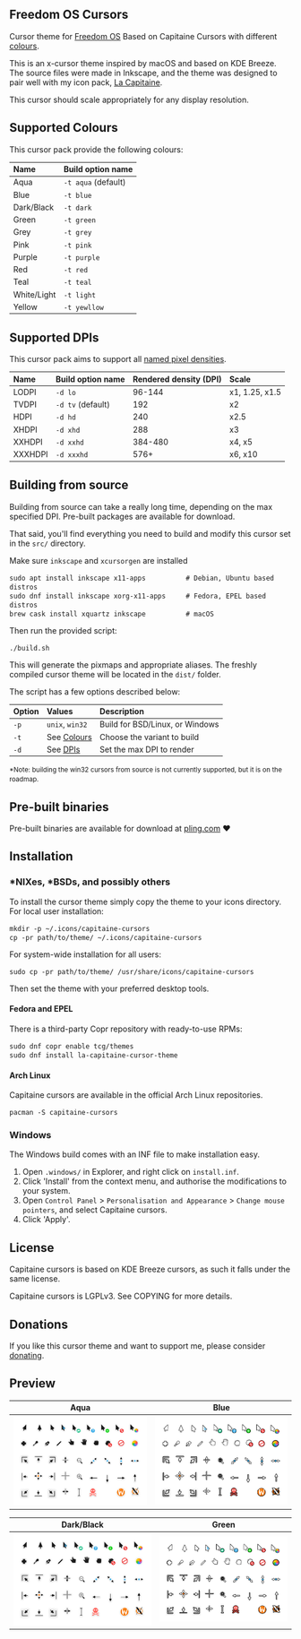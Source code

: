 ## Freedom OS Cursors

Cursor theme for [Freedom OS][freedomos] Based on Capitaine Cursors with different [colours][colour].

[freedomos]: https://freedom-os.sourceforge.io/
[colour]: https://github.com/hsbasu/freedomos-cursors#supported-colours

This is an x-cursor theme inspired by macOS and based on KDE Breeze.
The source files were made in Inkscape, and the theme was designed to pair well with my icon pack, [La Capitaine][la-capitaine-icons].

[la-capitaine-icons]: https://github.com/keeferrourke/la-capitaine-icon-theme

This cursor should scale appropriately for any display resolution.

## Supported Colours

This cursor pack provide the following colours:

| Name        | Build option name   |
| :---------  | :------------------ |
| Aqua        | `-t aqua` (default) |
| Blue        | `-t blue`           |
| Dark/Black  | `-t dark`           |
| Green       | `-t green`          |
| Grey        | `-t grey`           |
| Pink        | `-t pink`           |
| Purple      | `-t purple`         |
| Red         | `-t red`            |
| Teal        | `-t teal`           |
| White/Light | `-t light`          |
| Yellow      | `-t yewllow`        |

## Supported DPIs

This cursor pack aims to support all [named pixel densities][named-dpi].

[named-dpi]: https://en.wikipedia.org/wiki/Pixel_density#Named_pixel_densities

| Name    | Build option name | Rendered density (DPI) | Scale          |
| :------ | :---------------- | :--------------------- | :------------- |
| LODPI   | `-d lo`           | 96-144                 | x1, 1.25, x1.5 |
| TVDPI   | `-d tv` (default) | 192                    | x2             |
| HDPI    | `-d hd`           | 240                    | x2.5           |
| XHDPI   | `-d xhd`          | 288                    | x3             |
| XXHDPI  | `-d xxhd`         | 384-480                | x4, x5         |
| XXXHDPI | `-d xxxhd`        | 576+                   | x6, x10        |

## Building from source

Building from source can take a really long time, depending on the max specified DPI.
Pre-built packages are available for download.

That said, you'll find everything you need to build and modify this cursor set in the `src/` directory.

Make sure `inkscape` and `xcursorgen` are installed

```
sudo apt install inkscape x11-apps          # Debian, Ubuntu based distros
sudo dnf install inkscape xorg-x11-apps     # Fedora, EPEL based distros
brew cask install xquartz inkscape          # macOS
```

Then run the provided script:

```
./build.sh
```

This will generate the pixmaps and appropriate aliases.
The freshly compiled cursor theme will be located in the `dist/` folder.

The script has a few options described below:

| Option | Values                | Description                     |
| :----- | :-------------------- | :------------------------------ |
| `-p`   | `unix`, `win32`       | Build for BSD/Linux, or Windows |
| `-t`   | See [Colours][colour] | Choose the variant to build     |
| `-d`   | See [DPIs][dpi]       | Set the max DPI to render       |

[dpi]: https://github.com/hsbasu/freedomos-cursors#supported-dpis

<small>*Note: building the win32 cursors from source is not currently supported, but it is on the roadmap.</small>

## Pre-built binaries

Pre-built binaries are available for download at [pling.com](https://www.pling.com/p/1148692) :heart:

## Installation

### \*NIXes, \*BSDs, and possibly others

To install the cursor theme simply copy the theme to your icons directory.
For local user installation:

```
mkdir -p ~/.icons/capitaine-cursors
cp -pr path/to/theme/ ~/.icons/capitaine-cursors
```

For system-wide installation for all users:

```
sudo cp -pr path/to/theme/ /usr/share/icons/capitaine-cursors
```

Then set the theme with your preferred desktop tools.

#### Fedora and EPEL

There is a third-party Copr repository with ready-to-use RPMs:

```
sudo dnf copr enable tcg/themes
sudo dnf install la-capitaine-cursor-theme
```

#### Arch Linux

Capitaine cursors are available in the official Arch Linux repositories.

```
pacman -S capitaine-cursors
```

### Windows

The Windows build comes with an INF file to make installation easy.

 1. Open `.windows/` in Explorer, and right click on `install.inf`.
 2. Click 'Install' from the context menu, and authorise the modifications to your system.
 3. Open `Control Panel` > `Personalisation and Appearance` > `Change mouse pointers`, and select Capitaine cursors.
 4. Click 'Apply'.

## License

Capitaine cursors is based on KDE Breeze cursors, as such it falls under the same license.

Capitaine cursors is LGPLv3. See COPYING for more details.

## Donations

If you like this cursor theme and want to support me, please consider [donating](https://paypal.me/keeferrourke).

## Preview

| Aqua                  | Blue                   |
| --------------------- | ---------------------- |
| ![](preview/dark.png) | ![](preview/light.png) |

| Dark/Black             | Green                 |
| ---------------------- | --------------------- |
| ![](preview/dark.png) | ![](preview/light.png) |
